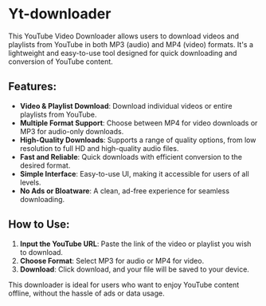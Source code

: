 # Yt-downloader
This YouTube Video Downloader allows users to download videos and playlists from YouTube in both MP3 (audio) and MP4 (video) formats. It's a lightweight and easy-to-use tool designed for quick downloading and conversion of YouTube content.

## Features:
- **Video & Playlist Download**: Download individual videos or entire playlists from YouTube.
- **Multiple Format Support**: Choose between MP4 for video downloads or MP3 for audio-only downloads.
- **High-Quality Downloads**: Supports a range of quality options, from low resolution to full HD and high-quality audio files.
- **Fast and Reliable**: Quick downloads with efficient conversion to the desired format.
- **Simple Interface**: Easy-to-use UI, making it accessible for users of all levels.
- **No Ads or Bloatware**: A clean, ad-free experience for seamless downloading.

## How to Use:
1. **Input the YouTube URL**: Paste the link of the video or playlist you wish to download.
2. **Choose Format**: Select MP3 for audio or MP4 for video.
3. **Download**: Click download, and your file will be saved to your device.

This downloader is ideal for users who want to enjoy YouTube content offline, without the hassle of ads or data usage.
